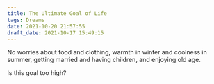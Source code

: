```yaml
---
title: The Ultimate Goal of Life
tags: Dreams
date: 2021-10-20 21:57:55
draft_date: 2021-10-17 15:49:15
---
```


No worries about food and clothing, warmth in winter and coolness in summer, getting married and having children, and enjoying old age.

Is this goal too high?
